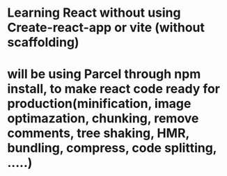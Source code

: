 # Learning React without using Create-react-app or vite (without scaffolding) 

# will be using Parcel through npm install, to make react code ready for production(minification, image optimazation, chunking, remove comments, tree shaking, HMR, bundling, compress, code splitting, .....)